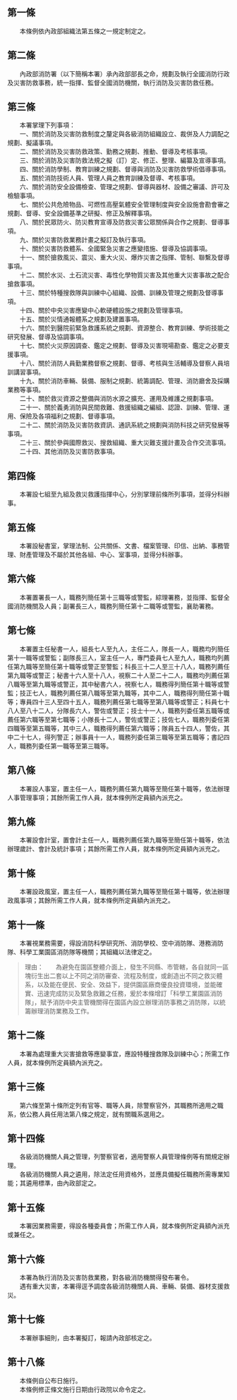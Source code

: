 第一條 
-------
　　本條例依內政部組織法第五條之一規定制定之。  


第二條 
-------
　　內政部消防署（以下簡稱本署）承內政部部長之命，規劃及執行全國消防行政及災害防救事務，統一指揮、監督全國消防機關，執行消防及災害防救任務。  


第三條 
-------
　　本署掌理下列事項：  
　　一、關於消防及災害防救制度之釐定與各級消防組織設立、裁併及人力調配之規劃、擬議事項。  
　　二、關於消防及災害防救政策、勤務之規劃、推動、督導及考核事項。  
　　三、關於消防及災害防救法規之擬（訂）定、修正、整理、編纂及宣導事項。  
　　四、關於消防學制、教育訓練之規劃、督導與消防及災害防救學術倡導事項。  
　　五、關於消防技術人員、管理人員之教育訓練及督導、考核事項。  
　　六、關於消防安全設備檢查、管理之規劃、督導與器材、設備之審議、許可及檢驗事項。  
　　七、關於公共危險物品、可燃性高壓氣體安全管理制度與安全設施會勘會審之規劃、督導、安全設備基準之研擬、修正及解釋事項。  
　　八、關於民眾防火、防災教育宣導及防救災害公眾關係與合作之規劃、督導事項。  
　　九、關於災害防救業務計畫之擬訂及執行事項。  
　　十、關於災害防救體系、全國緊急災害之應變措施、督導及協調事項。  
　　十一、關於搶救風災、震災、重大火災、爆炸災害之指揮、管制、聯繫及督導事項。  
　　十二、關於水災、土石流災害、毒性化學物質災害及其他重大災害事故之配合搶救事項。  
　　十三、關於特種搜救隊與訓練中心組織、設備、訓練及管理之規劃及督導事項。  
　　十四、關於中央災害應變中心軟硬體設施之規劃及管理事項。  
　　十五、關於災情通報體系之規劃及建置事項。  
　　十六、關於到醫院前緊急救護系統之規劃、資源整合、教育訓練、學術技能之研究發展、督導及協調事項。  
　　十七、關於火災原因調查、鑑定之規劃、督導及災害現場勘查、鑑定之必要支援事項。  
　　十八、關於消防人員勤業務督察之規劃、督導、考核與生活輔導及督察人員培訓講習事項。  
　　十九、關於消防車輛、裝備、服制之規劃、統籌調配、管理、消防廳舍及採購業務等事項。  
　　二十、關於救災資源之整備與消防水源之擴充、運用及維護之規劃事項。  
　　二十一、關於義勇消防與民間救難、救援組織之編組、認證、訓練、管理、運用、保險及各項福利之規劃、督導事項。  
　　二十二、關於消防及災害防救資訊、通訊系統之規劃與消防科技之研究發展等事項。  
　　二十三、關於參與國際救災、搜救組織、重大災難支援計畫及合作交流事項。  
　　二十四、其他消防及災害防救事項。  


第四條 
-------
　　本署設七組至九組及救災救護指揮中心，分別掌理前條所列事項，並得分科辦事。  


第五條 
-------
　　本署設秘書室，掌理法制、公共關係、文書、檔案管理、印信、出納、事務管理、財產管理及不屬於其他各組、中心、室事項，並得分科辦事。  


第六條 
-------
　　本署置署長一人，職務列簡任第十三職等或警監，綜理署務，並指揮、監督全國消防機關及人員；副署長三人，職務列簡任第十二職等或警監，襄助署務。  


第七條 
-------
　　本署置主任秘書一人，組長七人至九人，主任二人，隊長一人，職務均列簡任第十一職等或警監；副隊長三人，室主任一人，專門委員七人至九人，職務均列薦任第九職等至簡任第十職等或警正至警監；科長三十二人至三十八人，職務列薦任第九職等或警正；秘書十六人至十八人，視察二十人至二十二人，職務均列薦任第八職等至第九職等或警正，其中秘書六人，視察七人，職務得列簡任第十職等或警監；技正七人，職務列薦任第八職等至第九職等，其中二人，職務得列簡任第十職等；專員四十三人至四十五人，職務列薦任第七職等至第八職等或警正；科員七十八人至八十二人，分隊長六人，警佐或警正；技士十一人，職務列委任第五職等或薦任第六職等至第七職等；小隊長十二人，警佐或警正；技佐七人，職務列委任第四職等至第五職等，其中三人，職務得列薦任第六職等；隊員五十四人，警佐，其中二十七人，得列警正；辦事員十一人，職務列委任第三職等至第五職等；書記四人，職務列委任第一職等至第三職等。  


第八條 
-------
　　本署設人事室，置主任一人，職務列薦任第九職等至簡任第十職等，依法辦理人事管理事項；其餘所需工作人員，就本條例所定員額內派充之。  


第九條 
-------
　　本署設會計室，置會計主任一人，職務列薦任第九職等至簡任第十職等，依法辦理歲計、會計及統計事項；其餘所需工作人員，就本條例所定員額內派充之。  


第十條 
-------
　　本署設政風室，置主任一人，職務列薦任第九職等至簡任第十職等，依法辦理政風事項；其餘所需工作人員，就本條例所定員額內派充之。  


第十一條 
---------
　　本署視業務需要，得設消防科學研究所、消防學校、空中消防隊、港務消防隊、科學工業園區消防隊等機關；其組織以法律定之。  
> 理由：　　為避免在園區整體介面上，發生不同縣、市管轄，各自就同一區塊衍生出二套以上不同之消防審查、流程及制度，或創造出不同之救災體系，以及能在便民、安全、效益下，提供園區廠商優良投資環境，並能確實、迅速完成防災及緊急救難之任務，爰於本條增訂「科學工業園區消防隊」，賦予消防中央主管機關得在園區內設立辦理消防事務之消防隊，以統籌辦理消防業務及工作。



第十二條 
---------
　　本署為處理重大災害搶救等應變事宜，應設特種搜救隊及訓練中心；所需工作人員，就本條例所定員額內派充之。  


第十三條 
---------
　　第六條至第十條所定列有官等、職等人員，除警察官外，其職務所適用之職系，依公務人員任用法第八條之規定，就有關職系選用之。  


第十四條 
---------
　　各級消防機關人員之管理，列警察官者，適用警察人員管理條例等有關規定辦理。  
　　各級消防機關人員之遴用，除法定任用資格外，並應具備擬任職務所需專業知能；其遴用標準，由內政部定之。  


第十五條 
---------
　　本署因業務需要，得設各種委員會；所需工作人員，就本條例所定員額內派充或兼任之。  


第十六條 
---------
　　本署為執行消防及災害防救業務，對各級消防機關得發布署令。  
　　遇有重大災害，本署得逕予調度各級消防機關人員、車輛、裝備、器材支援救災。  


第十七條 
---------
　　本署辦事細則，由本署擬訂，報請內政部核定之。  


第十八條 
---------
　　本條例自公布日施行。  
　　本條例修正條文施行日期由行政院以命令定之。